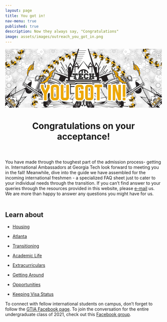 ```yaml
---
layout: page
title: You got in!
nav-menu: true
published: true
description: Now they always say, "Congratulations"
image: assets/images/outreach_you_got_in.png
---
```


<!-- Main -->
<div id="main" class="alt">

<!-- Page title -->
<div class="inner">
    <!-- Welcome Banner -->
    <span class="image fit">
        <img src="assets/images/outreach_you_got_in.png">
    </span>
    <header class="major">
        <h1>Congratulations on your acceptance!</h1>
    </header>

<!-- Introduction -->
You have made through the toughest part of the admission process- getting in. International Ambassadors at Georgia Tech look forward to meeting you in the fall! Meanwhile, dive into the guide we have assembled for the incoming international freshmen - a specialized FAQ sheet just to cater to your individual needs through the transition. If you can’t find answer to your queries through the resources provided in this website, please <a href="mailto:{{ site.email }}">e-mail</a> us. We are more than happy to answer any questions you might have for us. <br><br>

<!-- Guide list -->
<h2 id="guide">Learn about</h2>
<div class="row 200%">
<div class="6u 12u$(medium)">
<ul class="actions fit">
    <li><a href="/housing.html" class="button big fit">Housing</a></li>
</ul>
<ul class="actions fit">
    <li><a href="/atlanta.html" class="button big fit">Atlanta</a></li>
</ul>
<ul class="actions fit">
    <li><a href="/transition.html" class="button big fit">Transitioning</a></li>
</ul>
<ul class="actions fit">
    <li><a href="/academic_life.html" class="button big fit">Academic Life</a></li>
</ul>
</div>
<div class="6u 12u$(medium)">        
<ul class="actions fit">
    <li><a href="/extracurricular_life.html" class="button big fit">Extracurriculars</a></li>
</ul>
<ul class="actions fit">
    <li><a href="/transportation.html" class="button big fit">Getting Around</a></li>
</ul>
<ul class="actions fit">
    <li><a href="/opportunities.html" class="button big fit">Opportunities</a></li>
</ul>
<ul class="actions fit">
    <li><a href="/maintaining_f1j1_status.html" class="button big fit .hidden-sm-down">Keeping Visa Status</a></li>
</ul>
</div>

</div>

<!-- Footer -->
To connect with fellow international students on campus, don’t forget to follow the <a href="https://www.facebook.com/gatechGTIA/">GTIA Facebook page</a>. To join the conversation for the entire undergraduate class of 2021, check out this <a href="https://www.facebook.com/GT2021/">Facebook group</a>.


</div>
</div>